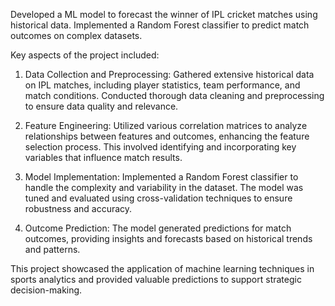 Developed a ML model to forecast the winner of IPL
cricket matches using historical data. Implemented
a Random Forest classifier to predict match
outcomes on complex datasets.

Key aspects of the project included:

1. Data Collection and Preprocessing: Gathered extensive historical data on IPL matches, including player statistics, team performance, and match conditions. Conducted thorough data cleaning and preprocessing to ensure data quality and relevance.

2. Feature Engineering: Utilized various correlation matrices to analyze relationships between features and outcomes, enhancing the feature selection process. This involved identifying and incorporating key variables that influence match results.

3. Model Implementation: Implemented a Random Forest classifier to handle the complexity and variability in the dataset. The model was tuned and evaluated using cross-validation techniques to ensure robustness and accuracy.

4. Outcome Prediction: The model generated predictions for match outcomes, providing insights and forecasts based on historical trends and patterns.


This project showcased the application of machine learning techniques in sports analytics and provided valuable predictions to support strategic decision-making.
